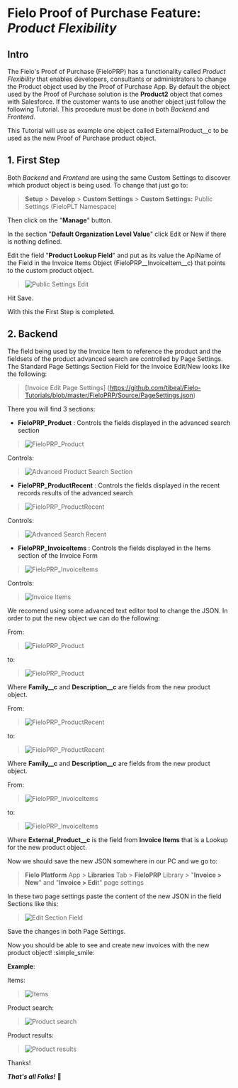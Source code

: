 # Fielo Proof of Purchase Feature: _Product Flexibility_
## Intro
The Fielo's Proof of Purchase (FieloPRP) has a functionality called _Product Flexibility_ that enables developers, consultants or administrators to change the Product object used by the Proof of Purchase App.
By default the object used by the Proof of Purchase solution is the **Product2** object that comes with Salesforce. If the customer wants to use another object just follow the following Tutorial. This procedure must be done in both _Backend_ and _Frontend_.

This Tutorial will use as example one object called ExternalProduct__c to be used as the new Proof of Purchase product object.

## 1. First Step
Both _Backend_ and _Frontend_ are using the same Custom Settings to discover which product object is being used. To change that just go to:

> **Setup** > **Develop** > **Custom Settings** > **Custom Settings:** Public Settings (FieloPLT Namespace)

Then click on the "**Manage**" button.

In the section "**Default Organization Level Value**" click Edit or New if there is nothing defined.

Edit the field "**Product Lookup Field**" and put as its value the ApiName of the Field in the Invoice Items Object (FieloPRP__InvoiceItem__c) that points to the custom product object.

> ![Public Settings Edit](https://github.com/tibeal/Fielo-Tutorials/blob/master/FieloPRP/Source/ScreenHunter_01%20Aug.%2030%2011.45.gif?raw=true)

Hit Save.

With this the First Step is completed.

## 2. Backend
The field being used by the Invoice Item to reference the product and the fieldsets of the product advanced search are controlled by Page Settings.
The Standard Page Settings Section Field for the Invoice Edit/New looks like the following:

> [Invoice Edit Page Settings] (https://github.com/tibeal/Fielo-Tutorials/blob/master/FieloPRP/Source/PageSettings.json)

There you will find 3 sections:

- **FieloPRP_Product** : Controls the fields displayed in the advanced search section

> ![FieloPRP_Product](https://github.com/tibeal/Fielo-Tutorials/blob/master/FieloPRP/Source/product.gif?raw=true)

Controls:
> ![Advanced Product Search Section](https://github.com/tibeal/Fielo-Tutorials/blob/master/FieloPRP/Source/advanced_search_section.gif?raw=true)

- **FieloPRP_ProductRecent** : Controls the fields displayed in the recent records results of the advanced search

> ![FieloPRP_ProductRecent](https://github.com/tibeal/Fielo-Tutorials/blob/master/FieloPRP/Source/product_recent.gif?raw=true)

Controls:
> ![Advanced Search Recent](https://github.com/tibeal/Fielo-Tutorials/blob/master/FieloPRP/Source/advanced_search_recent.gif?raw=true)

- **FieloPRP_InvoiceItems** : Controls the fields displayed in the Items section of the Invoice Form

> ![FieloPRP_InvoiceItems](https://github.com/tibeal/Fielo-Tutorials/blob/master/FieloPRP/Source/items.gif?raw=true)

Controls:
> ![Invoice Items](https://github.com/tibeal/Fielo-Tutorials/blob/master/FieloPRP/Source/items_section.gif?raw=true)

We recomend using some advanced text editor tool to change the JSON. In order to put the new object we can do the following:

From:
> ![FieloPRP_Product](https://github.com/tibeal/Fielo-Tutorials/blob/master/FieloPRP/Source/product.gif?raw=true)

to:
> ![FieloPRP_Product](https://github.com/tibeal/Fielo-Tutorials/blob/master/FieloPRP/Source/external_prod.gif?raw=true)

Where **Family__c** and **Description__c** are fields from the new product object.

From:
> ![FieloPRP_ProductRecent](https://github.com/tibeal/Fielo-Tutorials/blob/master/FieloPRP/Source/product_recent.gif?raw=true)

to:
> ![FieloPRP_ProductRecent](https://github.com/tibeal/Fielo-Tutorials/blob/master/FieloPRP/Source/external_prod_recent.gif?raw=true)

Where **Family__c** and **Description__c** are fields from the new product object.

From:
> ![FieloPRP_InvoiceItems](https://github.com/tibeal/Fielo-Tutorials/blob/master/FieloPRP/Source/items.gif?raw=true)

to:
> ![FieloPRP_InvoiceItems](https://github.com/tibeal/Fielo-Tutorials/blob/master/FieloPRP/Source/external_prod_item.gif?raw=true)

Where **External_Product__c** is the field from **Invoice Items** that is a Lookup for the new product object.

Now we should save the new JSON somewhere in our PC and we go to:

> **Fielo Platform** App > **Libraries** Tab > **FieloPRP** Library > "**Invoice > New**" and "**Invoice > Edi**t" page settings

In these two page settings paste the content of the new JSON in the field Sections like this:

> ![Edit Section Field](https://github.com/tibeal/Fielo-Tutorials/blob/master/FieloPRP/Source/edit_section.gif?raw=true)

Save the changes in both Page Settings.

Now you should be able to see and create new invoices with the new product object! :simple_smile:

**Example**:

Items:

> ![Items](https://github.com/tibeal/Fielo-Tutorials/blob/master/FieloPRP/Source/external_prod_items.gif?raw=true)

Product search:

> ![Product search](https://github.com/tibeal/Fielo-Tutorials/blob/master/FieloPRP/Source/external_prod_serarch.gif?raw=true)

Product results:

> ![Product results](https://github.com/tibeal/Fielo-Tutorials/blob/master/FieloPRP/Source/external_prod_results.gif?raw=true)

Thanks!

**_That's all Folks!_** :rabbit:
